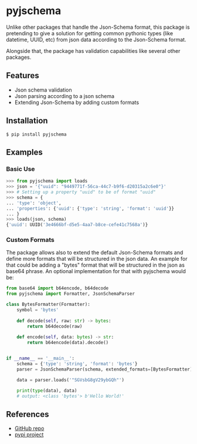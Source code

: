 # pyjschema

Unlike other packages that handle the Json-Schema format, this package is 
pretending to give a solution for getting common pythonic types (like datetime, 
UUID, etc) from json data according to the Json-Schema format.

Alongside that, the package has validation capabilities like several other 
packages.

## Features
* Json schema validation
* Json parsing according to a json schema
* Extending Json-Schema by adding custom formats

## Installation
```commandline
$ pip install pyjschema
```

## Examples
### Basic Use
```python
>>> from pyjschema import loads
>>> json = '{"uuid": "9449771f-56ca-44c7-b9f6-d20315a2c6e0"}'
>>> # Setting up a property "uuid" to be of format "uuid"
>>> schema = {
... 'type': 'object', 
... 'properties': {'uuid': {'type': 'string', 'format': 'uuid'}}
... }
>>> loads(json, schema)
{'uuid': UUID('3e4666bf-d5e5-4aa7-b8ce-cefe41c7568a')}
```

### Custom Formats
The package allows also to extend the default Json-Schema formats and define 
more formats that will be structured in the json data. An example for that could 
be adding a "bytes" format that will be structured in the json as base64 phrase.
An optional implementation for that with pyjschema would be:
```python
from base64 import b64encode, b64decode
from pyjschema import Formatter, JsonSchemaParser

class BytesFormatter(Formatter):
    symbol = 'bytes'
    
    def decode(self, raw: str) -> bytes:
        return b64decode(raw)
    
    def encode(self, data: bytes) -> str:
        return b64encode(data).decode()


if __name__ == '__main__':
    schema = {'type': 'string', 'format': 'bytes'}
    parser = JsonSchemaParser(schema, extended_formats=[BytesFormatter])

    data = parser.loads('"SGVsbG8gV29ybGQh"')

    print(type(data), data)
    # output: <class 'bytes'> b'Hello World!'
```

## References

* [GitHub repo](https://github.com/yedidya03/pyjschema)
* [pypi project](https://pypi.org/project/pyjschema)
